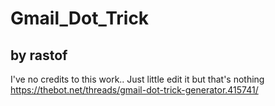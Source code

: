 # Gmail_Dot_Trick
## by rastof ##

I've no credits to this work.. Just little edit it but that's nothing
https://thebot.net/threads/gmail-dot-trick-generator.415741/
